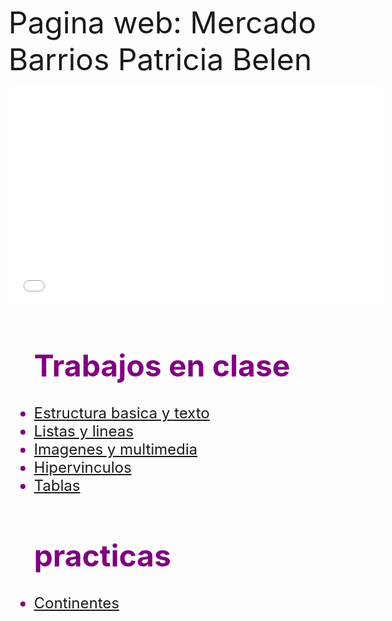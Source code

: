 <html>
<head>

<font size=7> Pagina web: Mercado Barrios Patricia Belen </font>
</head>
<body background="flores.jpg">
<embed src="presentacion.mp4" width=600 height=350/>

<font size="5" color="purple">
<ul><h1><b>Trabajos en clase</b></h1>

<li><a href="https://estructurabasicaytexto.on.drv.tw/IPN/25-2/Computaci%C3%B3n%20/estructura.html">Estructura basica y texto</a><br></li>
<li><a href="https://estructurabasicaytexto.on.drv.tw/IPN/25-2/Computaci%C3%B3n%20/listasylineas/listas_y_lineas.html">Listas y lineas</a><br></li>
<li><a href="https://estructurabasicaytexto.on.drv.tw/IPN/25-2/Computaci%C3%B3n%20/Imagenesymultimedia/imagenenes.html">Imagenes y multimedia</a><br></li>
<li><a href="https://estructurabasicaytexto.on.drv.tw/IPN/25-2/Computaci%C3%B3n%20/hipervinculos/hipervinculos.html">Hipervinculos</a><br></li>
<li><a href="https://estructurabasicaytexto.on.drv.tw/IPN/25-2/Computaci%C3%B3n%20/mercad/tablas.html">Tablas</a><br></li>
</ul>

<ul><h1><b>practicas</b></h1>
<li><a href="https://estructurabasicaytexto.on.drv.tw/IPN/25-2/Computaci%C3%B3n%20/continentes/contine.html"> Continentes </a><br></li>
</ul>
</font>
</body>
</html>
